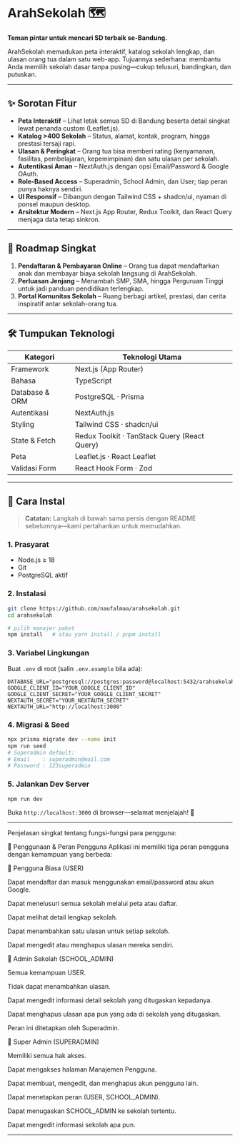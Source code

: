 # ArahSekolah 🗺️  
**Teman pintar untuk mencari SD terbaik se-Bandung.**

ArahSekolah memadukan peta interaktif, katalog sekolah lengkap, dan ulasan orang tua dalam satu web-app. Tujuannya sederhana: membantu Anda memilih sekolah dasar tanpa pusing—cukup telusuri, bandingkan, dan putuskan.

---

## ✨ Sorotan Fitur

- **Peta Interaktif** – Lihat letak semua SD di Bandung beserta detail singkat lewat penanda custom (Leaflet.js).  
- **Katalog >400 Sekolah** – Status, alamat, kontak, program, hingga prestasi tersaji rapi.  
- **Ulasan & Peringkat** – Orang tua bisa memberi rating (kenyamanan, fasilitas, pembelajaran, kepemimpinan) dan satu ulasan per sekolah.  
- **Autentikasi Aman** – NextAuth.js dengan opsi Email/Password & Google OAuth.  
- **Role-Based Access** – Superadmin, School Admin, dan User; tiap peran punya haknya sendiri.  
- **UI Responsif** – Dibangun dengan Tailwind CSS + shadcn/ui, nyaman di ponsel maupun desktop.  
- **Arsitektur Modern** – Next.js App Router, Redux Toolkit, dan React Query menjaga data tetap sinkron.  

---

## 🌱 Roadmap Singkat

1. **Pendaftaran & Pembayaran Online** – Orang tua dapat mendaftarkan anak dan membayar biaya sekolah langsung di ArahSekolah.  
2. **Perluasan Jenjang** – Menambah SMP, SMA, hingga Perguruan Tinggi untuk jadi panduan pendidikan terlengkap.  
3. **Portal Komunitas Sekolah** – Ruang berbagi artikel, prestasi, dan cerita inspiratif antar sekolah-orang tua.  

---

## 🛠️ Tumpukan Teknologi

| Kategori        | Teknologi Utama                                                    |
| --------------- | ------------------------------------------------------------------ |
| Framework       | Next.js (App Router)                                               |
| Bahasa          | TypeScript                                                         |
| Database & ORM  | PostgreSQL · Prisma                                                |
| Autentikasi     | NextAuth.js                                                        |
| Styling         | Tailwind CSS · shadcn/ui                                           |
| State & Fetch   | Redux Toolkit · TanStack Query (React Query)                       |
| Peta            | Leaflet.js · React Leaflet                                         |
| Validasi Form   | React Hook Form · Zod                                              |

---

## 🚀 Cara Instal

> **Catatan:** Langkah di bawah sama persis dengan README sebelumnya—kami pertahankan untuk memudahkan.

### 1. Prasyarat
- Node.js ≥ 18  
- Git  
- PostgreSQL aktif

### 2. Instalasi
```bash
git clone https://github.com/naufalmaa/arahsekolah.git
cd arahsekolah

# pilih manajer paket
npm install   # atau yarn install / pnpm install
````

### 3. Variabel Lingkungan

Buat `.env` di root (salin `.env.example` bila ada):

```env
DATABASE_URL="postgresql://postgres:password@localhost:5432/arahsekolah"
GOOGLE_CLIENT_ID="YOUR_GOOGLE_CLIENT_ID"
GOOGLE_CLIENT_SECRET="YOUR_GOOGLE_CLIENT_SECRET"
NEXTAUTH_SECRET="YOUR_NEXTAUTH_SECRET"
NEXTAUTH_URL="http://localhost:3000"
```

### 4. Migrasi & Seed

```bash
npx prisma migrate dev --name init
npm run seed
# Superadmin default:
# Email    : superadmin@mail.com
# Password : 123superadmin
```

### 5. Jalankan Dev Server

```bash
npm run dev
```

Buka `http://localhost:3000` di browser—selamat menjelajah! 🚀

---

Penjelasan singkat tentang fungsi-fungsi para pengguna:

📖 Penggunaan & Peran Pengguna
Aplikasi ini memiliki tiga peran pengguna dengan kemampuan yang berbeda:

👤 Pengguna Biasa (USER)

Dapat mendaftar dan masuk menggunakan email/password atau akun Google.

Dapat menelusuri semua sekolah melalui peta atau daftar.

Dapat melihat detail lengkap sekolah.

Dapat menambahkan satu ulasan untuk setiap sekolah.

Dapat mengedit atau menghapus ulasan mereka sendiri.

🏫 Admin Sekolah (SCHOOL_ADMIN)

Semua kemampuan USER.

Tidak dapat menambahkan ulasan.

Dapat mengedit informasi detail sekolah yang ditugaskan kepadanya.

Dapat menghapus ulasan apa pun yang ada di sekolah yang ditugaskan.

Peran ini ditetapkan oleh Superadmin.

👑 Super Admin (SUPERADMIN)

Memiliki semua hak akses.

Dapat mengakses halaman Manajemen Pengguna.

Dapat membuat, mengedit, dan menghapus akun pengguna lain.

Dapat menetapkan peran (USER, SCHOOL_ADMIN).

Dapat menugaskan SCHOOL_ADMIN ke sekolah tertentu.

Dapat mengedit informasi sekolah apa pun.

---